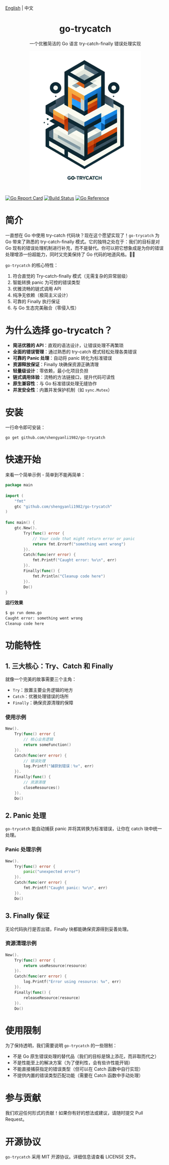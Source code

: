 [English](./README.md) | 中文

<div align="center">
	<h1>go-trycatch</h1>
    <p>一个优雅简洁的 Go 语言 try-catch-finally 错误处理实现</p>
	<img src="assets/logo.png" alt="logo" width="350px">
</div>

[![Go Report Card](https://goreportcard.com/badge/github.com/shengyanli1982/go-trycatch)](https://goreportcard.com/report/github.com/shengyanli1982/go-trycatch)
[![Build Status](https://github.com/shengyanli1982/go-trycatch/actions/workflows/test.yaml/badge.svg)](github.com/shengyanli1982/go-trycatch/actions)
[![Go Reference](https://pkg.go.dev/badge/github.com/shengyanli1982/go-trycatch.svg)](https://pkg.go.dev/github.com/shengyanli1982/go-trycatch)

# 简介

一直想在 Go 中使用 try-catch 代码块？现在这个愿望实现了！`go-trycatch` 为 Go 带来了熟悉的 try-catch-finally 模式。它的独特之处在于：我们的目标是对 Go 现有的错误处理机制进行补充，而不是替代。你可以把它想象成是为你的错误处理增添一份超能力，同时又完美保持了 Go 代码的地道风格。🦸‍♂️

`go-trycatch` 的核心特性：

1. 符合直觉的 Try-catch-finally 模式（无需复杂的异常层级）
2. 智能转换 panic 为可控的错误类型
3. 优雅流畅的链式调用 API
4. 纯净无依赖（极简主义设计）
5. 可靠的 Finally 执行保证
6. 与 Go 生态完美融合（零侵入性）

# 为什么选择 go-trycatch？

-   **简洁优雅的 API**：直观的语法设计，让错误处理不再繁琐
-   **全面的错误管理**：通过熟悉的 try-catch 模式轻松处理各类错误
-   **可靠的 Panic 处理**：自动将 panic 转化为标准错误
-   **资源释放保证**：Finally 块确保资源正确清理
-   **轻量级设计**：零依赖，最小化项目负担
-   **链式调用体验**：流畅的方法链接口，提升代码可读性
-   **原生兼容性**：与 Go 标准错误处理无缝协作
-   **并发安全性**：内置并发保护机制（如 `sync.Mutex`）

# 安装

一行命令即可安装：

```bash
go get github.com/shengyanli1982/go-trycatch
```

# 快速开始

来看一个简单示例 - 简单到不能再简单：

```go
package main

import (
    "fmt"
    gtc "github.com/shengyanli1982/go-trycatch"
)

func main() {
    gtc.New().
        Try(func() error {
            // Your code that might return error or panic
            return fmt.Errorf("something went wrong")
        }).
        Catch(func(err error) {
            fmt.Printf("Caught error: %v\n", err)
        }).
        Finally(func() {
            fmt.Println("Cleanup code here")
        }).
        Do()
}
```

**运行效果**

```bash
$ go run demo.go
Caught error: something went wrong
Cleanup code here
```

# 功能特性

## 1. 三大核心：Try、Catch 和 Finally

就像一个完美的故事需要三个主角：

-   `Try`：放置主要业务逻辑的地方
-   `Catch`：优雅处理错误的场所
-   `Finally`：确保资源清理的保障

### 使用示例

```go
New().
    Try(func() error {
        // 核心业务逻辑
        return someFunction()
    }).
    Catch(func(err error) {
        // 错误处理
        log.Printf("捕获到错误：%v", err)
    }).
    Finally(func() {
        // 资源清理
        closeResources()
    }).
    Do()
```

## 2. Panic 处理

`go-trycatch` 能自动捕获 panic 并将其转换为标准错误，让你在 catch 块中统一处理。

### Panic 处理示例

```go
New().
    Try(func() error {
        panic("unexpected error")
    }).
    Catch(func(err error) {
        fmt.Printf("Caught panic: %v\n", err)
    }).
    Do()
```

## 3. Finally 保证

无论代码执行是否出错，Finally 块都能确保资源得到妥善处理。

### 资源清理示例

```go
New().
    Try(func() error {
        return useResource(resource)
    }).
    Catch(func(err error) {
        log.Printf("Error using resource: %v", err)
    }).
    Finally(func() {
        releaseResource(resource)
    }).
    Do()
```

# 使用限制

为了保持透明，我们需要说明 `go-trycatch` 的一些限制：

-   不是 Go 原生错误处理的替代品（我们的目标是锦上添花，而非取而代之）
-   不是性能至上的解决方案（为了便利性，会有些许性能开销）
-   不能直接捕获指定的错误类型（但可以在 Catch 函数中自行实现）
-   不提供内置的错误类型匹配功能（需要在 Catch 函数中手动处理）

# 参与贡献

我们欢迎任何形式的贡献！如果你有好的想法或建议，请随时提交 Pull Request。

# 开源协议

`go-trycatch` 采用 MIT 开源协议。详细信息请查看 LICENSE 文件。
